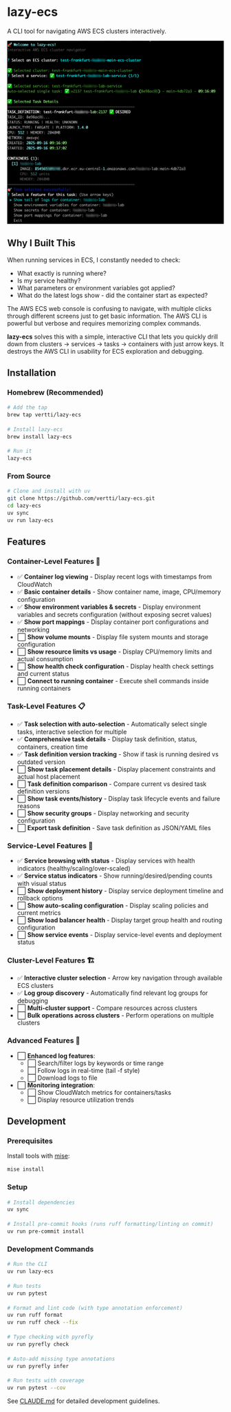 # lazy-ecs

A CLI tool for navigating AWS ECS clusters interactively.

![lazy-ecs demo](images/lazy-ecs-demo.jpg)

## Why I Built This

When running services in ECS, I constantly needed to check:

- What exactly is running where?
- Is my service healthy?
- What parameters or environment variables got applied?
- What do the latest logs show - did the container start as expected?

The AWS ECS web console is confusing to navigate, with multiple clicks through different screens just to get basic information. The AWS CLI is powerful but verbose and requires memorizing complex commands.

**lazy-ecs** solves this with a simple, interactive CLI that lets you quickly drill down from clusters → services → tasks → containers with just arrow keys. It destroys the AWS CLI in usability for ECS exploration and debugging.

## Installation

### Homebrew (Recommended)

```bash
# Add the tap
brew tap vertti/lazy-ecs

# Install lazy-ecs
brew install lazy-ecs

# Run it
lazy-ecs
```

### From Source

```bash
# Clone and install with uv
git clone https://github.com/vertti/lazy-ecs.git
cd lazy-ecs
uv sync
uv run lazy-ecs
```

## Features

### Container-Level Features 🚀

- ✅ **Container log viewing** - Display recent logs with timestamps from CloudWatch
- ✅ **Basic container details** - Show container name, image, CPU/memory configuration
- ✅ **Show environment variables & secrets** - Display environment variables and secrets configuration (without exposing secret values)
- ✅ **Show port mappings** - Display container port configurations and networking
- ⬜ **Show volume mounts** - Display file system mounts and storage configuration
- ⬜ **Show resource limits vs usage** - Display CPU/memory limits and actual consumption
- ⬜ **Show health check configuration** - Display health check settings and current status
- ⬜ **Connect to running container** - Execute shell commands inside running containers

### Task-Level Features 📋

- ✅ **Task selection with auto-selection** - Automatically select single tasks, interactive selection for multiple
- ✅ **Comprehensive task details** - Display task definition, status, containers, creation time
- ✅ **Task definition version tracking** - Show if task is running desired vs outdated version
- ⬜ **Show task placement details** - Display placement constraints and actual host placement
- ⬜ **Task definition comparison** - Compare current vs desired task definition versions
- ⬜ **Show task events/history** - Display task lifecycle events and failure reasons
- ⬜ **Show security groups** - Display networking and security configuration
- ⬜ **Export task definition** - Save task definition as JSON/YAML files

### Service-Level Features 🔧

- ✅ **Service browsing with status** - Display services with health indicators (healthy/scaling/over-scaled)
- ✅ **Service status indicators** - Show running/desired/pending counts with visual status
- ⬜ **Show deployment history** - Display service deployment timeline and rollback options
- ⬜ **Show auto-scaling configuration** - Display scaling policies and current metrics
- ⬜ **Show load balancer health** - Display target group health and routing configuration
- ⬜ **Show service events** - Display service-level events and deployment status

### Cluster-Level Features 🏗️

- ✅ **Interactive cluster selection** - Arrow key navigation through available ECS clusters
- ✅ **Log group discovery** - Automatically find relevant log groups for debugging
- ⬜ **Multi-cluster support** - Compare resources across clusters
- ⬜ **Bulk operations across clusters** - Perform operations on multiple clusters

### Advanced Features 🎯

- ⬜ **Enhanced log features**:
  - ⬜ Search/filter logs by keywords or time range
  - ⬜ Follow logs in real-time (tail -f style)
  - ⬜ Download logs to file
- ⬜ **Monitoring integration**:
  - ⬜ Show CloudWatch metrics for containers/tasks
  - ⬜ Display resource utilization trends

## Development

### Prerequisites

Install tools with [mise](https://mise.jdx.dev/):

```bash
mise install
```

### Setup

```bash
# Install dependencies
uv sync

# Install pre-commit hooks (runs ruff formatting/linting on commit)
uv run pre-commit install
```

### Development Commands

```bash
# Run the CLI
uv run lazy-ecs

# Run tests
uv run pytest

# Format and lint code (with type annotation enforcement)
uv run ruff format
uv run ruff check --fix

# Type checking with pyrefly
uv run pyrefly check

# Auto-add missing type annotations
uv run pyrefly infer

# Run tests with coverage
uv run pytest --cov
```

See [CLAUDE.md](CLAUDE.md) for detailed development guidelines.
